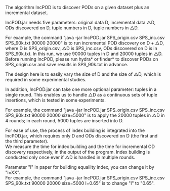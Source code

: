 The algorithm IncPOD is to discover PODs on a given dataset plus an incremental dataset.

IncPOD.jar needs five parameters: original data D, incremental data △D, ODs discovered on D, tuple numbers in D, tuple numbers in △D.

For example, the command  "java -jar IncPOD.jar SPS_origin.csv SPS_inc.csv SPS_90k.txt 90000 20000" is to run incremental POD discovery on D + △D, where D is SPS_origin.csv, △D is SPS_inc.csv, ODs discovered on D is in SPS_90k.txt. In this run, we use 90000 tuples in D and 20000 tuples in △D. Before running IncPOD, please run hydra* or finder* to discover PODs on SPS_origin.csv and save results in SPS_90k.txt in advance.

The design here is to easily vary the size of D and the size of △D, which is required in some experimental studies.

In addition, IncPOD.jar can take one more optional parameter: tuples in a single round. This enables us to handle △D as a continuous sets of tuple insertions, which is tested in some experiments.  

For example, the command "java -jar IncPOD.jar SPS_origin.csv SPS_inc.csv SPS_90k.txt 90000 20000 size=5000" is to apply the 20000 tuples in △D in 4 rounds; in each round, 5000 tuples are inserted into D.

For ease of use, the process of index building is integrated into the IncPOD.jar, which requires only D and ODs discovered on D (the first and the third parameter).  
We measure the time for index building and the time for incremental OD discovery respectively, in the output of the program. Index building is conducted only once ever if △D is handled in multiple rounds.

Parameter "l" in paper for building equalilty index, you can change it by "l=XX".  
For example, the command "java -jar IncPOD.jar SPS_origin.csv SPS_inc.csv SPS_90k.txt 90000 20000 size=5000 l=0.65" is to change "l" to "0.65".
